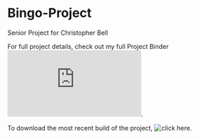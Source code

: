 # Bingo-Project
Senior Project for Christopher Bell

For full project details, check out my full Project Binder ![here](https://github.com/skippercab/Bingo-Project/blob/master/docs/Senior%20Project%20Binder.pdf).

To download the most recent build of the project, ![click here](https://github.com/skippercab/Bingo-Project/releases).
